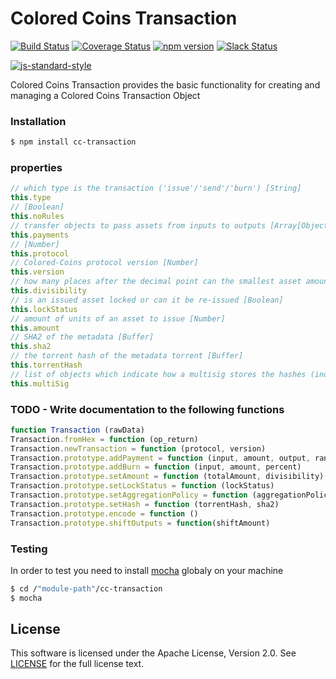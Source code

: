 # Colored Coins Transaction
[![Build Status](https://travis-ci.org/Colored-Coins/Transaction.svg?branch=master)](https://travis-ci.org/Colored-Coins/Transaction) [![Coverage Status](https://coveralls.io/repos/Colored-Coins/Transaction/badge.svg?branch=master)](https://coveralls.io/r/Colored-Coins/Transaction?branch=master) [![npm version](https://badge.fury.io/js/cc-transaction.svg)](http://badge.fury.io/js/cc-transaction) [![Slack Status](http://slack.coloredcoins.org/badge.svg)](http://slack.coloredcoins.org)

[![js-standard-style](https://cdn.rawgit.com/feross/standard/master/badge.svg)](https://github.com/feross/standard)

Colored Coins Transaction provides the basic functionality for creating and managing a Colored Coins Transaction Object

### Installation

```sh
$ npm install cc-transaction
```

### properties

```js
// which type is the transaction ('issue'/'send'/'burn') [String]
this.type
// [Boolean]
this.noRules
// transfer objects to pass assets from inputs to outputs [Array[Object]] 
this.payments
// [Number]
this.protocol
// Colored-Coins protocol version [Number]
this.version
// how many places after the decimal point can the smallest asset amount be (for example divisibility 2 => smallest asset amount is 0.01) [Number]
this.divisibility
// is an issued asset locked or can it be re-issued [Boolean]
this.lockStatus
// amount of units of an asset to issue [Number]
this.amount
// SHA2 of the metadata [Buffer]
this.sha2
// the torrent hash of the metadata torrent [Buffer]
this.torrentHash
// list of objects which indicate how a multisig stores the hashes (index and type) [Array[Object]]
this.multiSig
```


### TODO - Write documentation to the following functions

```js
function Transaction (rawData)
Transaction.fromHex = function (op_return)
Transaction.newTransaction = function (protocol, version)
Transaction.prototype.addPayment = function (input, amount, output, range,percent)
Transaction.prototype.addBurn = function (input, amount, percent)
Transaction.prototype.setAmount = function (totalAmount, divisibility)
Transaction.prototype.setLockStatus = function (lockStatus)
Transaction.prototype.setAggregationPolicy = function (aggregationPolicy)
Transaction.prototype.setHash = function (torrentHash, sha2)
Transaction.prototype.encode = function ()
Transaction.prototype.shiftOutputs = function(shiftAmount)

```

### Testing

In order to test you need to install [mocha] globaly on your machine

```sh
$ cd /"module-path"/cc-transaction
$ mocha
```


License
----

This software is licensed under the Apache License, Version 2.0.
See [LICENSE](LICENSE) for the full license text.


[mocha]:https://www.npmjs.com/package/mocha
